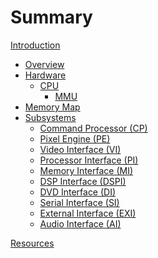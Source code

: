 # Summary

[Introduction](introduction.md)

- [Overview](overview.md)
- [Hardware](hardware.md)
  - [CPU](cpu.md)
    - [MMU](mmu.md)
- [Memory Map](memory-map.md)
- [Subsystems](subsystems.md)
  - [Command Processor (CP)](command-processor.md)
  - [Pixel Engine (PE)](pixel-engine.md)
  - [Video Interface (VI)](video.md)
  - [Processor Interface (PI)](processor-interface.md)
  - [Memory Interface (MI)]()
  - [DSP Interface (DSPI)]()
  - [DVD Interface (DI)]()
  - [Serial Interface (SI)]()
  - [External Interface (EXI)]()
  - [Audio Interface (AI)]()

[Resources](resources.md)

